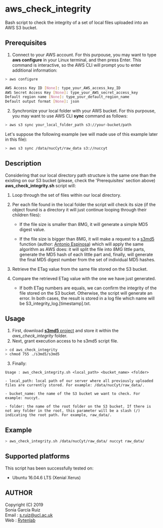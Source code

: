 # aws_check_integrity

Bash script to check the integrity of a set of local files uploaded into an AWS S3 bucket.

## Prerequisites

1. Connect to your AWS account. For this purpouse, you may want to type **aws configure** in your Linux terminal, and then press Enter. This command is interactive, so the AWS CLI will prompt you to enter additional information:
```sh
> aws configure 

AWS Access Key ID [None]: type_your_AWS_access_key_ID 
AWS Secret Access Key [None]: type_your_AWS_secret_access_key 
Default region name [None]: type_your_default_region_name 
Default output format [None]: json 
```

2. Synchronize your local folder with your AWS bucket. For this purpouse, you may want to use AWS CLI **sync** command as follows:

```sh
> aws s3 sync your_local_folder_path s3://your-bucket/path 

```
Let's suppose the following example (we will made use of this example later in this file):
```sh
> aws s3 sync /data/nucCyt/raw_data s3://nuccyt 
```

## Description

Considering that our local directory path structure is the same one than the existing on our S3 bucket (please, check the 'Prerequisites' section above) **aws_check_integrity.sh** script will:

1. Loop through the set of files within our local directory.

2. Per each file found in the local folder the script will check its size (if the object found is a directory it will just continue looping through their children files):

   * If the file size is smaller than 8MG, it will generate a simple MD5 digest value.

   * If the file size is bigger than 8MG, it will make a request to a [s3md5](https://github.com/antespi/s3md5) function (author: [Antonio Espinosa](https://github.com/antespi)) which will apply the same algorithm as AWS does: it will split the file into 8MG little parts, generate the MD5 hash of each little part and, finally, will generate the final MD5 digest number from the set of individual MD5 hashes.

3. Retrieve the ETag value from the same file stored on the S3 bucket.

4. Compare the retrieved ETag value with the one we have just generated.

   * If both ETag numbers are equals, we can confirm the integrity of the file stored on the S3 bucket. Otherwise, the script will generate an error. In both cases, the result is stored in a log file which name will be S3_integrity_log.[timestamp].txt.



## Usage

1. First, download [**s3md5** project](https://github.com/antespi/s3md5) and store it within the *aws_check_integrity* folder.
2. Next, grant execution access to he s3md5 script file.
```sh
> cd aws_check_integrity
> chmod 755 ./s3md5/s3md5
```
3. Finally:
```
Usage : aws_check_integrity.sh <local_path> <bucket_name> <folder>

- local_path: local path of our server where all previously uploaded files are currently stored. For example: /data/nucCyt/raw_data/. 

- bucket_name: the name of the S3 bucket we want to check. For example: nuccyt. 

- folder: the name of the root folder on the S3 bucket. If there is not any folder in the root, this parameter will be a slash (/) indicating the root path. For example, raw_data/.
```


## Example

```sh
> aws_check_integrity.sh /data/nucCyt/raw_data/ nuccyt raw_data/
```

## Supported platforms

This script has been successfully tested on:

* Ubuntu 16.04.6 LTS (Xenial Xerus)

## AUTHOR

Copyright (C) 2019<br />
Sonia García Ruiz<br />
Email : s.ruiz@ucl.ac.uk<br />
Web   : [Rytenlab](https://snca.atica.um.es/)


